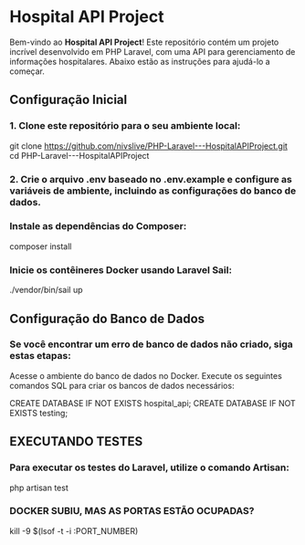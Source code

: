 # Hospital API Project

Bem-vindo ao **Hospital API Project**! Este repositório contém um projeto incrível desenvolvido em PHP Laravel, com uma API para gerenciamento de informações hospitalares. Abaixo estão as instruções para ajudá-lo a começar.

## Configuração Inicial

### 1. Clone este repositório para o seu ambiente local:
git clone https://github.com/nivslive/PHP-Laravel---HospitalAPIProject.git
cd PHP-Laravel---HospitalAPIProject

### 2. Crie o arquivo .env baseado no .env.example e configure as variáveis de ambiente, incluindo as configurações do banco de dados.

### Instale as dependências do Composer:
composer install


### Inicie os contêineres Docker usando Laravel Sail:
./vendor/bin/sail up

## Configuração do Banco de Dados

### Se você encontrar um erro de banco de dados não criado, siga estas etapas:

Acesse o ambiente do banco de dados no Docker.
Execute os seguintes comandos SQL para criar os bancos de dados necessários:

CREATE DATABASE IF NOT EXISTS hospital_api;
CREATE DATABASE IF NOT EXISTS testing;


## EXECUTANDO TESTES 
### Para executar os testes do Laravel, utilize o comando Artisan:

php artisan test


### DOCKER SUBIU, MAS AS PORTAS ESTÃO OCUPADAS?
kill -9 $(lsof -t -i :PORT_NUMBER)
